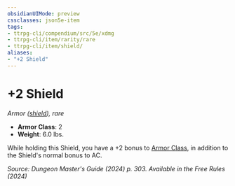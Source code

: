 ```yaml
---
obsidianUIMode: preview
cssclasses: json5e-item
tags:
- ttrpg-cli/compendium/src/5e/xdmg
- ttrpg-cli/item/rarity/rare
- ttrpg-cli/item/shield/
aliases: 
- "+2 Shield"
---
```

# +2 Shield
*Armor ([shield](3-Mechanics/CLI/items/shield-xphb.md)), rare*  


- **Armor Class**: 2
- **Weight**: 6.0 lbs.

While holding this Shield, you have a +2 bonus to [Armor Class](3-Mechanics/CLI/rules/variant-rules/armor-class-xphb.md), in addition to the Shield's normal bonus to AC.

*Source: Dungeon Master's Guide (2024) p. 303. Available in the Free Rules (2024)*